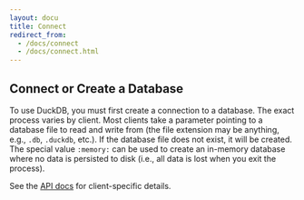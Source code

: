 ```yaml
---
layout: docu
title: Connect
redirect_from:
  - /docs/connect
  - /docs/connect.html
---
```


## Connect or Create a Database

To use DuckDB, you must first create a connection to a database. The exact process varies by client. Most clients take a parameter pointing to a database file to read and write from (the file extension may be anything, e.g., `.db`, `.duckdb`, etc.). If the database file does not exist, it will be created. The special value `:memory:` can be used to create an in-memory database where no data is persisted to disk (i.e., all data is lost when you exit the process).

See the [API docs](../api/overview) for client-specific details.

